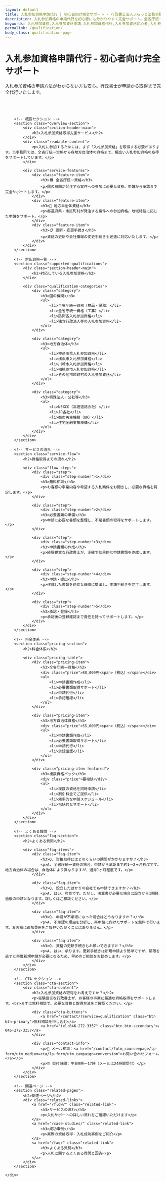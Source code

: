 ```yaml
---
layout: default
title: 入札参加資格申請代行 | 初心者向け完全サポート - 行政書士法人ふらっと法務事務所
description: 入札参加資格の申請代行を初心者にも分かりやすく完全サポート。全省庁統一資格・地方自治体資格の取得方法から必要書類まで、行政書士が神奈川県大和市から全国対応。申請方法がわからない方も安心。
keywords: 入札参加資格,入札参加資格申請,入札参加資格代行,入札参加資格初心者,入札参加資格取得方法,入札参加資格やり方,全省庁統一資格,地方自治体入札参加資格,行政書士,神奈川県,大和市,申請代行,入札参加資格申請方法
permalink: /qualification/
body_class: qualification-page
---
```


<div class="page-header">
    <div class="container">
        <h1>入札参加資格申請代行 - 初心者向け完全サポート</h1>
        <p>入札参加資格の申請方法がわからない方も安心。行政書士が申請から取得まで完全代行いたします。</p>
    </div>
</div>

<div class="qualification-content">
    <div class="container">
        
        <!-- 概要セクション -->
        <section class="overview-section">
            <div class="section-header-main">
                <h2>入札参加資格取得支援サービス</h2>
            </div>
            <div class="readable-content">
                <p>入札に参加するためには、まず「入札参加資格」を取得する必要があります。当事務所では、全省庁統一資格から各地方自治体の資格まで、幅広い入札参加資格の取得をサポートしています。</p>
            </div>
            
            <div class="service-features">
                <div class="feature-item">
                    <h3>🏛️ 全省庁統一資格</h3>
                    <p>国の機関が発注する案件への参加に必要な資格。申請から承認まで完全サポートします。</p>
                </div>
                <div class="feature-item">
                    <h3>🏢 地方自治体資格</h3>
                    <p>都道府県・市区町村が発注する案件への参加資格。地域特性に応じた申請をサポート。</p>
                </div>
                <div class="feature-item">
                    <h3>📋 更新・変更手続き</h3>
                    <p>資格の更新や会社情報の変更手続きも迅速に対応いたします。</p>
                </div>
            </div>
        </section>

        <!-- 対応資格一覧 -->
        <section class="supported-qualifications">
            <div class="section-header-main">
                <h2>対応している入札参加資格</h2>
            </div>
            
            <div class="qualification-categories">
                <div class="category">
                    <h3>国の機関</h3>
                    <ul>
                        <li>全省庁統一資格（物品・役務）</li>
                        <li>全省庁統一資格（工事）</li>
                        <li>防衛省入札参加資格</li>
                        <li>独立行政法人等の入札参加資格</li>
                    </ul>
                </div>
                
                <div class="category">
                    <h3>地方自治体</h3>
                    <ul>
                        <li>神奈川県入札参加資格</li>
                        <li>横浜市入札参加資格</li>
                        <li>川崎市入札参加資格</li>
                        <li>相模原市入札参加資格</li>
                        <li>その他市区町村の入札参加資格</li>
                    </ul>
                </div>
                
                <div class="category">
                    <h3>特殊法人・公社等</h3>
                    <ul>
                        <li>NEXCO（高速道路会社）</li>
                        <li>JR各社</li>
                        <li>都市再生機構（UR）</li>
                        <li>住宅金融支援機構</li>
                    </ul>
                </div>
            </div>
        </section>

        <!-- サービスの流れ -->
        <section class="service-flow">
            <h2>資格取得までの流れ</h2>
            
            <div class="flow-steps">
                <div class="step">
                    <div class="step-number">1</div>
                    <h3>無料相談</h3>
                    <p>お客様の事業内容や希望する入札案件をお聞きし、必要な資格を特定します。</p>
                </div>
                
                <div class="step">
                    <div class="step-number">2</div>
                    <h3>必要書類の準備</h3>
                    <p>申請に必要な書類を整理し、不足書類の取得をサポートします。</p>
                </div>
                
                <div class="step">
                    <div class="step-number">3</div>
                    <h3>申請書類の作成</h3>
                    <p>経験豊富な行政書士が、正確で効果的な申請書類を作成します。</p>
                </div>
                
                <div class="step">
                    <div class="step-number">4</div>
                    <h3>申請・提出</h3>
                    <p>作成した書類を適切な機関に提出し、申請手続きを完了します。</p>
                </div>
                
                <div class="step">
                    <div class="step-number">5</div>
                    <h3>承認・登録</h3>
                    <p>承認後の登録確認まで責任を持ってサポートします。</p>
                </div>
            </div>
        </section>

        <!-- 料金体系 -->
        <section class="pricing-section">
            <h2>料金体系</h2>
            
            <div class="pricing-table">
                <div class="pricing-item">
                    <h3>全省庁統一資格</h3>
                    <div class="price">88,000円<span>（税込）</span></div>
                    <ul>
                        <li>申請書類作成</li>
                        <li>必要書類取得サポート</li>
                        <li>申請代行</li>
                        <li>承認確認</li>
                    </ul>
                </div>
                
                <div class="pricing-item">
                    <h3>地方自治体資格</h3>
                    <div class="price">55,000円<span>（税込）</span></div>
                    <ul>
                        <li>申請書類作成</li>
                        <li>必要書類取得サポート</li>
                        <li>申請代行</li>
                        <li>承認確認</li>
                    </ul>
                </div>
                
                <div class="pricing-item featured">
                    <h3>複数資格パック</h3>
                    <div class="price">要相談</div>
                    <ul>
                        <li>複数の資格を同時申請</li>
                        <li>割引料金でご提供</li>
                        <li>効率的な申請スケジュール</li>
                        <li>包括的なサポート</li>
                    </ul>
                </div>
            </div>
        </section>

        <!-- よくある質問 -->
        <section class="faq-section">
            <h2>よくある質問</h2>
            
            <div class="faq-items">
                <div class="faq-item">
                    <h3>Q. 資格取得にはどのくらいの期間がかかりますか？</h3>
                    <p>A. 全省庁統一資格の場合、申請から承認まで約1〜2ヶ月程度です。地方自治体の場合は、自治体により異なりますが、通常1ヶ月程度です。</p>
                </div>
                
                <div class="faq-item">
                    <h3>Q. 設立したばかりの会社でも申請できますか？</h3>
                    <p>A. はい、可能です。ただし、決算書が必要な場合は設立から1期経過後の申請となります。詳しくはご相談ください。</p>
                </div>
                
                <div class="faq-item">
                    <h3>Q. 申請が不承認になった場合はどうなりますか？</h3>
                    <p>A. 不承認の理由を分析し、再申請に向けたサポートを無料で行います。お客様に追加費用をご負担いただくことはありません。</p>
                </div>
                
                <div class="faq-item">
                    <h3>Q. 資格の更新手続きもお願いできますか？</h3>
                    <p>A. はい、承ります。更新手続きは新規申請より簡単ですが、期限を逃すと再度新規申請が必要になるため、早めのご相談をお勧めします。</p>
                </div>
            </div>
        </section>

        <!-- CTA セクション -->
        <section class="cta-section">
            <div class="cta-content">
                <h2>入札参加資格の取得をお考えですか？</h2>
                <p>経験豊富な行政書士が、お客様の事業に最適な資格取得をサポートします。<br>まずは無料相談で、必要な資格と取得方法をご確認ください。</p>
                
                <div class="cta-buttons">
                    <a href="/contact/?service=qualification" class="btn btn-primary">無料相談を申し込む</a>
                    <a href="tel:046-272-3357" class="btn btn-secondary">📞 046-272-3357</a>
                </div>
                
                <div class="contact-info">
                    <p>📧 メール相談：<a href="/contact/?utm_source=page/lp-form/utm_medium=cta/lp-form/utm_campaign=conversion">お問い合わせフォーム</a></p>
                    <p>⏰ 受付時間：平日9時〜17時（メールは24時間受付）</p>
                </div>
            </div>
        </section>

        <!-- 関連ページ -->
        <section class="related-pages">
            <h2>関連ページ</h2>
            <div class="related-links">
                <a href="/flow/" class="related-link">
                    <h3>サービスの流れ</h3>
                    <p>入札サポートの詳しい流れをご確認いただけます</p>
                </a>
                <a href="/case-studies/" class="related-link">
                    <h3>成功事例</h3>
                    <p>実際の資格取得・入札成功事例をご紹介</p>
                </a>
                <a href="/faq/" class="related-link">
                    <h3>よくある質問</h3>
                    <p>入札に関するよくある質問と回答</p>
                </a>
            </div>
        </section>

    </div>
</div>

<style>
.qualification-content {
    padding: 40px 0;
}

.overview-section {
    margin-bottom: 60px;
}

.service-features {
    display: grid;
    grid-template-columns: repeat(auto-fit, minmax(300px, 1fr));
    gap: 30px;
    margin-top: 40px;
}

.feature-item {
    background: #f8f9fa;
    padding: 30px;
    border-radius: 10px;
    text-align: center;
}

.feature-item h3 {
    color: #2c5aa0;
    margin-bottom: 15px;
    font-size: 1.2em;
}

.supported-qualifications {
    margin-bottom: 60px;
}

.qualification-categories {
    display: grid;
    grid-template-columns: repeat(auto-fit, minmax(300px, 1fr));
    gap: 30px;
    margin-top: 30px;
}

.category {
    background: white;
    border: 1px solid #e9ecef;
    border-radius: 10px;
    padding: 30px;
}

.category h3 {
    color: #2c5aa0;
    margin-bottom: 20px;
    border-bottom: 2px solid #2c5aa0;
    padding-bottom: 10px;
}

.category ul {
    list-style: none;
    padding: 0;
}

.category li {
    padding: 8px 0;
    border-bottom: 1px solid #f8f9fa;
}

.category li:before {
    content: "✓ ";
    color: #28a745;
    font-weight: bold;
}

.service-flow {
    margin-bottom: 60px;
}

.flow-steps {
    display: grid;
    grid-template-columns: repeat(auto-fit, minmax(200px, 1fr));
    gap: 20px;
    margin-top: 30px;
}

.step {
    text-align: center;
    padding: 20px;
}

.step-number {
    width: 50px;
    height: 50px;
    background: #2c5aa0;
    color: white;
    border-radius: 50%;
    display: flex;
    align-items: center;
    justify-content: center;
    font-size: 1.5em;
    font-weight: bold;
    margin: 0 auto 15px;
}

.pricing-section {
    margin-bottom: 60px;
}

.pricing-table {
    display: grid;
    grid-template-columns: repeat(auto-fit, minmax(300px, 1fr));
    gap: 30px;
    margin-top: 30px;
}

.pricing-item {
    background: white;
    border: 2px solid #e9ecef;
    border-radius: 10px;
    padding: 30px;
    text-align: center;
    position: relative;
}

.pricing-item.featured {
    border-color: #2c5aa0;
    transform: scale(1.05);
}

.pricing-item.featured:before {
    content: "おすすめ";
    position: absolute;
    top: -10px;
    left: 50%;
    transform: translateX(-50%);
    background: #2c5aa0;
    color: white;
    padding: 5px 20px;
    border-radius: 20px;
    font-size: 0.9em;
}

.price {
    font-size: 2em;
    font-weight: bold;
    color: #2c5aa0;
    margin: 20px 0;
}

.price span {
    font-size: 0.5em;
    color: #666;
}

.pricing-item ul {
    list-style: none;
    padding: 0;
    text-align: left;
}

.pricing-item li {
    padding: 8px 0;
    border-bottom: 1px solid #f8f9fa;
}

.pricing-item li:before {
    content: "✓ ";
    color: #28a745;
    font-weight: bold;
}

.faq-section {
    margin-bottom: 60px;
}

.faq-items {
    margin-top: 30px;
}

.faq-item {
    background: white;
    border: 1px solid #e9ecef;
    border-radius: 10px;
    padding: 25px;
    margin-bottom: 20px;
}

.faq-item h3 {
    color: #2c5aa0;
    margin-bottom: 15px;
    font-size: 1.1em;
}

.cta-section {
    background: linear-gradient(135deg, #2c5aa0 0%, #1e3d72 100%);
    color: white;
    padding: 60px 0;
    border-radius: 15px;
    text-align: center;
    margin-bottom: 60px;
}

.cta-content h2 {
    margin-bottom: 20px;
    font-size: 2em;
}

.cta-buttons {
    margin: 30px 0;
}

.cta-buttons .btn {
    margin: 0 10px;
    padding: 15px 30px;
    font-size: 1.1em;
    text-decoration: none;
    border-radius: 25px;
    display: inline-block;
    transition: all 0.3s ease;
}

.btn-primary {
    background: #28a745;
    color: white;
}

.btn-primary:hover {
    background: #218838;
    transform: translateY(-2px);
}

.btn-secondary {
    background: white;
    color: #2c5aa0;
}

.btn-secondary:hover {
    background: #f8f9fa;
    transform: translateY(-2px);
}

.contact-info {
    margin-top: 30px;
    font-size: 0.9em;
}

.contact-info a {
    color: #ffd700;
    text-decoration: none;
}

.related-pages {
    margin-bottom: 40px;
}

.related-links {
    display: grid;
    grid-template-columns: repeat(auto-fit, minmax(250px, 1fr));
    gap: 20px;
    margin-top: 30px;
}

.related-link {
    background: white;
    border: 1px solid #e9ecef;
    border-radius: 10px;
    padding: 25px;
    text-decoration: none;
    color: inherit;
    transition: all 0.3s ease;
}

.related-link:hover {
    border-color: #2c5aa0;
    transform: translateY(-5px);
    box-shadow: 0 5px 15px rgba(44, 90, 160, 0.1);
}

.related-link h3 {
    color: #2c5aa0;
    margin-bottom: 10px;
}

@media (max-width: 768px) {
    .pricing-item.featured {
        transform: none;
    }
    
    .cta-buttons .btn {
        display: block;
        margin: 10px 0;
    }
    
    .flow-steps {
        grid-template-columns: 1fr;
    }
}
</style>

